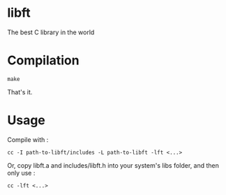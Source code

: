 # libft
The best C library in the world

# Compilation

    make
  
That's it.

# Usage

Compile with : 

    cc -I path-to-libft/includes -L path-to-libft -lft <...>

Or, copy libft.a and includes/libft.h into your system's libs folder, and then only use :

    cc -lft <...>
